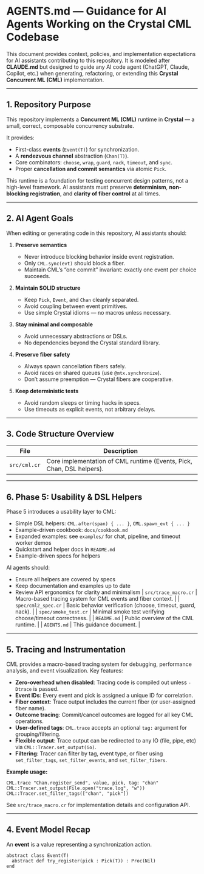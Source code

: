 # AGENTS.md — Guidance for AI Agents Working on the Crystal CML Codebase

This document provides context, policies, and implementation expectations for AI assistants contributing to this repository.
It is modeled after **CLAUDE.md** but designed to guide any AI code agent (ChatGPT, Claude, Copilot, etc.) when generating, refactoring, or extending this **Crystal Concurrent ML (CML)** implementation.

---

## 1. Repository Purpose

This repository implements a **Concurrent ML (CML)** runtime in **Crystal** — a small, correct, composable concurrency substrate.

It provides:
- First-class **events** (`Event(T)`) for synchronization.
- A **rendezvous channel** abstraction (`Chan(T)`).
- Core combinators: `choose`, `wrap`, `guard`, `nack`, `timeout`, and `sync`.
- Proper **cancellation and commit semantics** via atomic `Pick`.

This runtime is a foundation for testing concurrent design patterns, not a high-level framework.
AI assistants must preserve **determinism**, **non-blocking registration**, and **clarity of fiber control** at all times.

---

## 2. AI Agent Goals

When editing or generating code in this repository, AI assistants should:

1. **Preserve semantics**
   - Never introduce blocking behavior inside event registration.
   - Only `CML.sync(evt)` should block a fiber.
   - Maintain CML’s “one commit” invariant: exactly one event per choice succeeds.

2. **Maintain SOLID structure**
   - Keep `Pick`, `Event`, and `Chan` cleanly separated.
   - Avoid coupling between event primitives.
   - Use simple Crystal idioms — no macros unless necessary.

3. **Stay minimal and composable**
   - Avoid unnecessary abstractions or DSLs.
   - No dependencies beyond the Crystal standard library.

4. **Preserve fiber safety**
   - Always spawn cancellation fibers safely.
   - Avoid races on shared queues (use `@mtx.synchronize`).
   - Don’t assume preemption — Crystal fibers are cooperative.

5. **Keep deterministic tests**
   - Avoid random sleeps or timing hacks in specs.
   - Use timeouts as explicit events, not arbitrary delays.

---

## 3. Code Structure Overview

| File | Description |
|------|--------------|
| `src/cml.cr` | Core implementation of CML runtime (Events, Pick, Chan, DSL helpers). |
---

## 6. Phase 5: Usability & DSL Helpers

Phase 5 introduces a usability layer to CML:
- Simple DSL helpers: `CML.after(span) { ... }`, `CML.spawn_evt { ... }`
- Example-driven cookbook: `docs/cookbook.md`
- Expanded examples: see `examples/` for chat, pipeline, and timeout worker demos
- Quickstart and helper docs in `README.md`
- Example-driven specs for helpers

AI agents should:
- Ensure all helpers are covered by specs
- Keep documentation and examples up to date
- Review API ergonomics for clarity and minimalism
| `src/trace_macro.cr` | Macro-based tracing system for CML events and fiber context. |
| `spec/cml2_spec.cr` | Basic behavior verification (choose, timeout, guard, nack). |
| `spec/smoke_test.cr` | Minimal smoke test verifying choose/timeout correctness. |
| `README.md` | Public overview of the CML runtime. |
| `AGENTS.md` | This guidance document. |
---

## 5. Tracing and Instrumentation

CML provides a macro-based tracing system for debugging, performance analysis, and event visualization. Key features:

- **Zero-overhead when disabled**: Tracing code is compiled out unless `-Dtrace` is passed.
- **Event IDs**: Every event and pick is assigned a unique ID for correlation.
- **Fiber context**: Trace output includes the current fiber (or user-assigned fiber name).
- **Outcome tracing**: Commit/cancel outcomes are logged for all key CML operations.
- **User-defined tags**: `CML.trace` accepts an optional `tag:` argument for grouping/filtering.
- **Flexible output**: Trace output can be redirected to any IO (file, pipe, etc) via `CML::Tracer.set_output(io)`.
- **Filtering**: Tracer can filter by tag, event type, or fiber using `set_filter_tags`, `set_filter_events`, and `set_filter_fibers`.

**Example usage:**

```crystal
CML.trace "Chan.register_send", value, pick, tag: "chan"
CML::Tracer.set_output(File.open("trace.log", "w"))
CML::Tracer.set_filter_tags(["chan", "pick"])
```

See `src/trace_macro.cr` for implementation details and configuration API.

---

## 4. Event Model Recap

An **event** is a value representing a synchronization action.

```crystal
abstract class Event(T)
  abstract def try_register(pick : Pick(T)) : Proc(Nil)
end